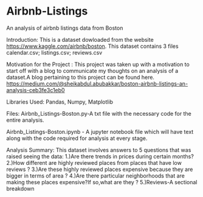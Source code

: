 # Airbnb-Listings
An analysis of airbnb listings data from Boston 

Introduction:
This is a dataset dowloaded from the website https://www.kaggle.com/airbnb/boston. This dataset contains 3 files 
calendar.csv;
listings.csv;
reviews.csv

Motivation for the Project :
This project was taken up with a motivation to start off with a blog to communicate my thoughts on an analysis of a dataset.A blog pertaining to this project can be found here.
https://medium.com/@sheikabdul.abubakkar/boston-airbnb-listings-an-analysis-ceb3fe3c1eb0


Libraries Used:
Pandas,
Numpy,
Matplotlib

Files:
Airbnb_Listings-Boston.py-A txt file with the necessary  code for the entire analysis.

Airbnb_Listings-Boston.ipynb - A jupyter notebook file which will have text along with the code required for analysis at every stage.

Analysis Summary:
This dataset involves answers to 5 questions that was raised seeing the data:
1.)Are there trends in prices during certain months?
2.)How different are highly reviewed places from places that have low reviews ?
3.)Are these highly reviewed places expensive because they are bigger in terms of area ?
4.)Are there particular neighborhoods that are making these places expensive?If so,what are they ?
5.)Reviews-A sectional breakdown
